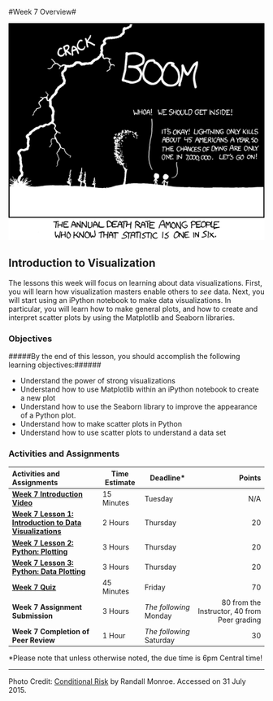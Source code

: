 #Week 7 Overview#

![conditional_risk comic from XKCD](images/conditional_risk.png)
## Introduction to Visualization ##

The lessons this week will focus on learning about data visualizations.
First, you will learn how visualization masters enable others to _see_
data. Next, you will start using an iPython notebook to make data
visualizations. In particular, you will learn how to make general plots,
and how to create and interpret scatter plots by using the Matplotlib 
and Seaborn libraries.

### Objectives ###

#####By the end of this lesson, you should accomplish the following learning objectives:######

- Understand the power of strong visualizations
- Understand how to use Matplotlib within an iPython notebook to create a new plot
- Understand how to use the Seaborn library to improve the appearance of a Python plot.
- Understand how to make scatter plots in Python
- Understand how to use scatter plots to understand a data set


### Activities and Assignments ###

|Activities and Assignments | Time Estimate | Deadline* | Points|
|:------| -----|-------|----------:|
|**[Week 7 Introduction Video][w7v]**|15 Minutes|Tuesday|N/A|
|**[Week 7 Lesson 1: Introduction to Data Visualizations](lesson1.md)**| 2 Hours |Thursday| 20|
|**[Week 7 Lesson 2: Python: Plotting](lesson2.md)**| 3 Hours | Thursday | 20 |
|**[Week 7 Lesson 3: Python: Data Plotting](lesson3.md)**| 3 Hours | Thursday| 20 |
|**[Week 7 Quiz][w7q]**| 45 Minutes | Friday | 70|
|**Week 7 Assignment Submission**| 3 Hours | *The following* Monday | 80 from the Instructor, 40 from Peer grading | 
|**Week 7 Completion of Peer Review**| 1 Hour | *The following* Saturday | 30 | 


*Please note that unless otherwise noted, the due time is 6pm Central time!

----------
[w7v]: https://mediaspace.illinois.edu/media/Week+Seven/1_35j244l0/48757791
[w7q]: https://learn.illinois.edu/mod/quiz/view.php?id=1676552

Photo Credit: [Conditional Risk](http://imgs.xkcd.com/comics/conditional_risk.png) by Randall Monroe. Accessed on 31 July 2015.

